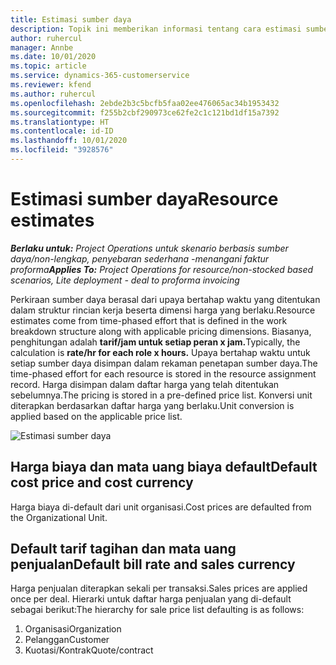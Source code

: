 ```yaml
---
title: Estimasi sumber daya
description: Topik ini memberikan informasi tentang cara estimasi sumber daya dihitung dalam Project Operations.
author: ruhercul
manager: Annbe
ms.date: 10/01/2020
ms.topic: article
ms.service: dynamics-365-customerservice
ms.reviewer: kfend
ms.author: ruhercul
ms.openlocfilehash: 2ebde2b3c5bcfb5faa02ee476065ac34b1953432
ms.sourcegitcommit: f255b2cbf290973ce62fe2c1c121bd1df15a7392
ms.translationtype: HT
ms.contentlocale: id-ID
ms.lasthandoff: 10/01/2020
ms.locfileid: "3928576"
---
```

# <a name="resource-estimates"></a><span data-ttu-id="5677e-103">Estimasi sumber daya</span><span class="sxs-lookup"><span data-stu-id="5677e-103">Resource estimates</span></span>

<span data-ttu-id="5677e-104">_**Berlaku untuk:** Project Operations untuk skenario berbasis sumber daya/non-lengkap, penyebaran sederhana -menangani faktur proforma_</span><span class="sxs-lookup"><span data-stu-id="5677e-104">_**Applies To:** Project Operations for resource/non-stocked based scenarios, Lite deployment - deal to proforma invoicing_</span></span>

<span data-ttu-id="5677e-105">Perkiraan sumber daya berasal dari upaya bertahap waktu yang ditentukan dalam struktur rincian kerja beserta dimensi harga yang berlaku.</span><span class="sxs-lookup"><span data-stu-id="5677e-105">Resource estimates come from time-phased effort that is defined in the work breakdown structure along with applicable pricing dimensions.</span></span> <span data-ttu-id="5677e-106">Biasanya, penghitungan adalah **tarif/jam untuk setiap peran x jam.**</span><span class="sxs-lookup"><span data-stu-id="5677e-106">Typically, the calculation is **rate/hr for each role x hours.**</span></span> <span data-ttu-id="5677e-107">Upaya bertahap waktu untuk setiap sumber daya disimpan dalam rekaman penetapan sumber daya.</span><span class="sxs-lookup"><span data-stu-id="5677e-107">The time-phased effort for each resource is stored in the resource assignment record.</span></span> <span data-ttu-id="5677e-108">Harga disimpan dalam daftar harga yang telah ditentukan sebelumnya.</span><span class="sxs-lookup"><span data-stu-id="5677e-108">The pricing is stored in a pre-defined price list.</span></span> <span data-ttu-id="5677e-109">Konversi unit diterapkan berdasarkan daftar harga yang berlaku.</span><span class="sxs-lookup"><span data-stu-id="5677e-109">Unit conversion is applied based on the applicable price list.</span></span>

![Estimasi sumber daya](./media/navigation12.png)

## <a name="default-cost-price-and-cost-currency"></a><span data-ttu-id="5677e-111">Harga biaya dan mata uang biaya default</span><span class="sxs-lookup"><span data-stu-id="5677e-111">Default cost price and cost currency</span></span>

<span data-ttu-id="5677e-112">Harga biaya di-default dari unit organisasi.</span><span class="sxs-lookup"><span data-stu-id="5677e-112">Cost prices are defaulted from the Organizational Unit.</span></span>

## <a name="default-bill-rate-and-sales-currency"></a><span data-ttu-id="5677e-113">Default tarif tagihan dan mata uang penjualan</span><span class="sxs-lookup"><span data-stu-id="5677e-113">Default bill rate and sales currency</span></span>

<span data-ttu-id="5677e-114">Harga penjualan diterapkan sekali per transaksi.</span><span class="sxs-lookup"><span data-stu-id="5677e-114">Sales prices are applied once per deal.</span></span> <span data-ttu-id="5677e-115">Hierarki untuk daftar harga penjualan yang di-default sebagai berikut:</span><span class="sxs-lookup"><span data-stu-id="5677e-115">The hierarchy for sale price list defaulting is as follows:</span></span>

1. <span data-ttu-id="5677e-116">Organisasi</span><span class="sxs-lookup"><span data-stu-id="5677e-116">Organization</span></span>
2. <span data-ttu-id="5677e-117">Pelanggan</span><span class="sxs-lookup"><span data-stu-id="5677e-117">Customer</span></span>
3. <span data-ttu-id="5677e-118">Kuotasi/Kontrak</span><span class="sxs-lookup"><span data-stu-id="5677e-118">Quote/contract</span></span>
